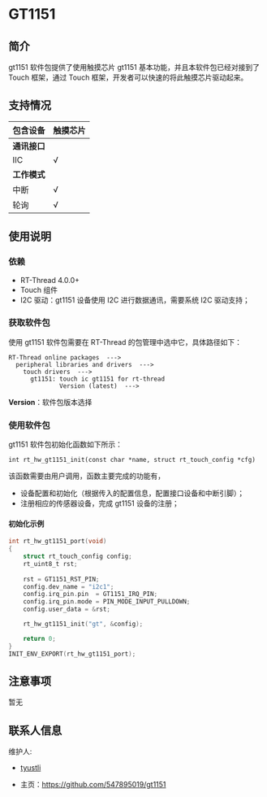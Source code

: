 # GT1151

## 简介

gt1151 软件包提供了使用触摸芯片 gt1151 基本功能，并且本软件包已经对接到了 Touch 框架，通过 Touch 框架，开发者可以快速的将此触摸芯片驱动起来。
## 支持情况

| 包含设备           | 触摸芯片 |  
| ----------------     | -------- | 
| **通讯接口**      |          |      
| IIC              | √        | 
| **工作模式**     |          |     
| 中断             | √        | 
| 轮询             |   √       |        

## 使用说明

### 依赖

- RT-Thread 4.0.0+
- Touch 组件
- I2C 驱动：gt1151 设备使用 I2C 进行数据通讯，需要系统 I2C 驱动支持；

### 获取软件包

使用 gt1151 软件包需要在 RT-Thread 的包管理中选中它，具体路径如下：

```
RT-Thread online packages  --->
  peripheral libraries and drivers  --->
    touch drivers  --->
      gt1151: touch ic gt1151 for rt-thread
              Version (latest)  --->
```
**Version**：软件包版本选择

### 使用软件包

gt1151 软件包初始化函数如下所示：

```
int rt_hw_gt1151_init(const char *name, struct rt_touch_config *cfg)
```

该函数需要由用户调用，函数主要完成的功能有，

- 设备配置和初始化（根据传入的配置信息，配置接口设备和中断引脚）；
- 注册相应的传感器设备，完成 gt1151 设备的注册；

#### 初始化示例

```.c
int rt_hw_gt1151_port(void)
{
    struct rt_touch_config config;
    rt_uint8_t rst;
    
    rst = GT1151_RST_PIN;
    config.dev_name = "i2c1";
    config.irq_pin.pin  = GT1151_IRQ_PIN;
    config.irq_pin.mode = PIN_MODE_INPUT_PULLDOWN;
    config.user_data = &rst;

    rt_hw_gt1151_init("gt", &config);

    return 0;
}
INIT_ENV_EXPORT(rt_hw_gt1151_port);
```

## 注意事项

暂无

## 联系人信息

维护人:

- [tyustli](https://github.com/547895019) 

- 主页：<https://github.com/547895019/gt1151>